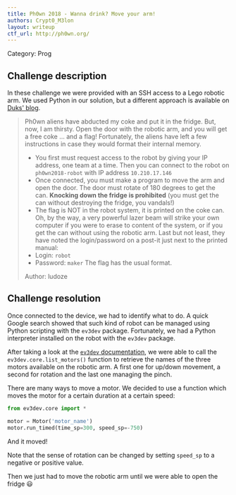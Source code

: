 ```yaml
---
title: Ph0wn 2018 - Wanna drink? Move your arm!
authors: Crypt0_M3lon
layout: writeup
ctf_url: http://ph0wn.org/
---
```

Category: Prog

## Challenge description
In these challenge we were provided with an SSH access to a Lego robotic arm. We used Python in our solution, but a different approach is available on [Duks' blog](http://duksctf.github.io/2018/12/14/Ph0wn2018-wannadrink.html).

> Ph0wn aliens have abducted my coke and put it in the fridge. But, now, I am thirsty. Open the door with the robotic arm, and you will get a free coke ... and a flag!
> Fortunately, the aliens have left a few instructions in case they would format their internal memory.
> - You first  must request access to the robot by giving your IP address, one team at a time. Then you can connect to the robot on `ph0wn2018-robot` with IP address `10.210.17.146`
> - Once connected, you must make a program to move the arm and open the door. The door must rotate of 180 degrees to get the can. **Knocking down the fridge is prohibited** (you must get the can without destroying the fridge, you vandals!)
> - The flag is NOT in the robot system, it is printed on the coke can. Oh, by the way, a very powerful lazer beam will strike your own computer if you were to erase to content of the system, or if you get the can without using the robotic arm.
> Last but not least, they have noted the login/password on a post-it just next to the printed manual:
> - Login: `robot`
> - Password: `maker`
> The flag has the usual format.
>
> Author: ludoze

## Challenge resolution
Once connected to the device, we had to identify what to do. A quick Google search showed that such kind of robot can be managed using Python scripting with the `ev3dev` package. Fortunately, we had a Python interpreter installed on the robot with the `ev3dev` package. 

After taking a look at the [`ev3dev` documentation](https://ev3dev-lang.readthedocs.io/projects/python-ev3dev/en/stable/spec.html), we were able to call the `ev3dev.core.list_motors()` function to retrieve the names of the three motors available on the robotic arm. A first one for up/down movement, a second for rotation and the last one managing the pinch.

There are many ways to move a motor. We decided to use a function which moves the motor for a certain duration at a certain speed:
```python
from ev3dev.core import *

motor = Motor('motor_name')
motor.run_timed(time_sp=300, speed_sp=-750)
```
And it moved!

Note that the sense of rotation can be changed by setting `speed_sp` to a negative or positive value.

Then we just had to move the robotic arm until we were able to open the fridge :smiley:
